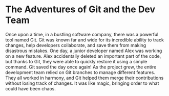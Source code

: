 # The Adventures of Git and the Dev Team

Once upon a time, in a bustling software company, there was a powerful tool named Git. Git was known far and wide for its incredible ability to track changes, help developers collaborate, and save them from making disastrous mistakes.
One day, a junior developer named Alex was working on a new feature. Alex accidentally deleted an important part of the code, but thanks to Git, they were able to quickly restore it using a simple command. Git saved the day once again!
As the project grew, the entire development team relied on Git branches to manage different features. They all worked in harmony, and Git helped them merge their contributions without losing track of changes. It was like magic, bringing order to what could have been chaos.

